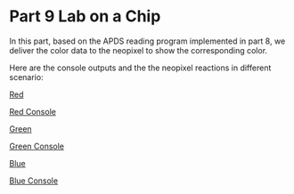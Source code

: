 # Part 9 Lab on a Chip

In this part, based on the APDS reading program implemented in part 8, we deliver the color data to the neopixel to show the corresponding color.



Here are the console outputs and the the neopixel reactions in different scenario:

[Red](https://github.com/minghuin/ESE5190_Lab/blob/main/lab2B/part_9/red.jpg)

[Red Console](https://github.com/minghuin/ESE5190_Lab/blob/main/lab2B/part_9/red_console.png)

[Green](https://github.com/minghuin/ESE5190_Lab/blob/main/lab2B/part_9/green.jpg)

[Green Console](https://github.com/minghuin/ESE5190_Lab/blob/main/lab2B/part_9/green_console.png)

[Blue](https://github.com/minghuin/ESE5190_Lab/blob/main/lab2B/part_9/blue.jpg)

[Blue Console](https://github.com/minghuin/ESE5190_Lab/blob/main/lab2B/part_9/blue_console.png)